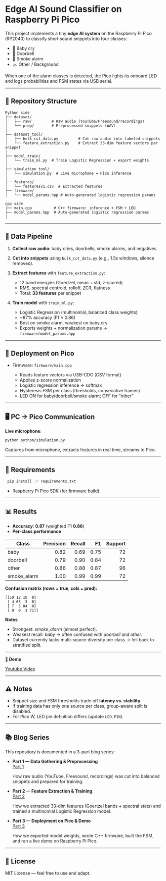 # Edge AI Sound Classifier on Raspberry Pi Pico

This project implements a tiny **edge AI system** on the Raspberry Pi Pico (RP2040) to classify short sound snippets into four classes:

* 👶 Baby cry
* 🔔 Doorbell
* 🚨 Smoke alarm
* 🌫 Other / Background

When one of the alarm classes is detected, the Pico lights its onboard LED and logs probabilities and FSM states via USB serial.

---

## 📂 Repository Structure

```
Python side
├── dataset/
│   ├── raw/         # Raw audio (YouTube/Freesound/recordings)
│   └── prep/        # Preprocessed snippets (WAV)
|
├── dataset_tool/
│   ├── bulk_cut_data.py         # Cut raw audio into labeled snippets 
│   └── feature_extraction.py    # Extract 33-dim feature vectors per snippet
|
├── model_train/
│   └── train_ml.py  # Train Logistic Regression + export weights
|
├── simulation_tool/
│   └── simulation.py  # Live microphone → Pico inference
|
├── features/
│   └── featuresv1.csv  # Extracted features
├── firmware/
│   └── model_params.hpp # Auto-generated logistic regression params
```

```
cpp side
├── main.cpp          # C++ firmware: inference + FSM + LED
├── model_params.hpp  # Auto-generated logistic regression params
|
```

---

## 🔄 Data Pipeline

1. **Collect raw audio**: baby cries, doorbells, smoke alarms, and negatives.
2. **Cut into snippets** using `bulk_cut_data.py` (e.g., 1.5s windows, silence removed).
3. **Extract features** with `feature_extraction.py`:

   * 12 band energies (Goertzel, mean + std, z-scored)
   * RMS, spectral centroid, rolloff, ZCR, flatness
   * Total: **33 features** per snippet
4. **Train model** with `train_ml.py`:

   * Logistic Regression (multinomial, balanced class weights)
   * \~87% accuracy (F1 ≈ 0.86)
   * Best on smoke alarm, weakest on baby cry
   * Exports weights + normalization params → `firmware/model_params.hpp`

---

## 🚀 Deployment on Pico

* Firmware: `firmware/main.cpp`

  * Reads feature vectors via USB-CDC (CSV format)
  * Applies z-score normalization
  * Logistic regression inference → softmax
  * Hysteresis FSM per class (thresholds, consecutive frames)
  * LED ON for baby/doorbell/smoke alarm; OFF for "other"

---

## 🖥️ PC → Pico Communication

**Live microphone**:

   ```bash
   python python/simulation.py
   ```

   Captures from microphone, extracts features in real time, streams to Pico.

---

## 🔧 Requirements

 ```bash
  pip install -r requirements.txt
  ````
* Raspberry Pi Pico SDK (for firmware build)

---

## 📊 Results

* **Accuracy**: **0.87** (weighted F1 **0.86**)
* **Per-class performance**

| Class        | Precision | Recall |   F1 | Support |
| ------------ | --------: | -----: | ---: | ------: |
| baby         |      0.82 |   0.69 | 0.75 |      72 |
| doorbell     |      0.79 |   0.90 | 0.84 |      72 |
| other        |      0.86 |   0.88 | 0.87 |      96 |
| smoke\_alarm |      1.00 |   0.99 | 0.99 |      72 |

**Confusion matrix (rows = true, cols = pred):**

```
[[50 12 10  0]
 [ 4 65  3  0]
 [ 7  5 84  0]
 [ 0  0  1 71]]
```

**Notes**

* Strongest: *smoke\_alarm* (almost perfect).
* Weakest recall: *baby* → often confused with *doorbell* and *other*.
* Dataset currently lacks multi-source diversity per class → fell back to stratified split.

---
**🎥 Demo**

[Youtube Video](https://www.youtube.com/watch?v=8fl_OHK0yhM&feature=youtu.be)

---
## ⚠️ Notes

* Snippet size and FSM thresholds trade off **latency vs. stability**.
* If training data has only one source per class, group-aware split is disabled.
* For Pico W, LED pin definition differs (update `LED_PIN`).

---


## 📚 Blog Series

This repository is documented in a 3-part blog series:

- **Part 1 — Data Gathering & Preprocessing**  
  [Part 1](https://dev.to/ertugrulmutlu/building-an-edge-ai-sound-classifier-part-1-collecting-and-preparing-the-dataset-moo)

  How raw audio (YouTube, Freesound, recordings) was cut into balanced snippets and prepared for training.

- **Part 2 — Feature Extraction & Training**  
  [Part 2](https://dev.to/ertugrulmutlu/building-an-edge-ai-sound-classifier-part-2-feature-extraction-training-4bli)  

  How we extracted 33-dim features (Goertzel bands + spectral stats) and trained a multinomial Logistic Regression model.

- **Part 3 — Deployment on Pico & Demo**  
  [Part 3](https://dev.to/ertugrulmutlu/building-an-edge-ai-sound-classifier-part-3-pico-firmware-live-demo-571g)  

   How we exported model weights, wrote C++ firmware, built the FSM, and ran a live demo on Raspberry Pi Pico.  

---


## 📜 License

MIT License — feel free to use and adapt.
